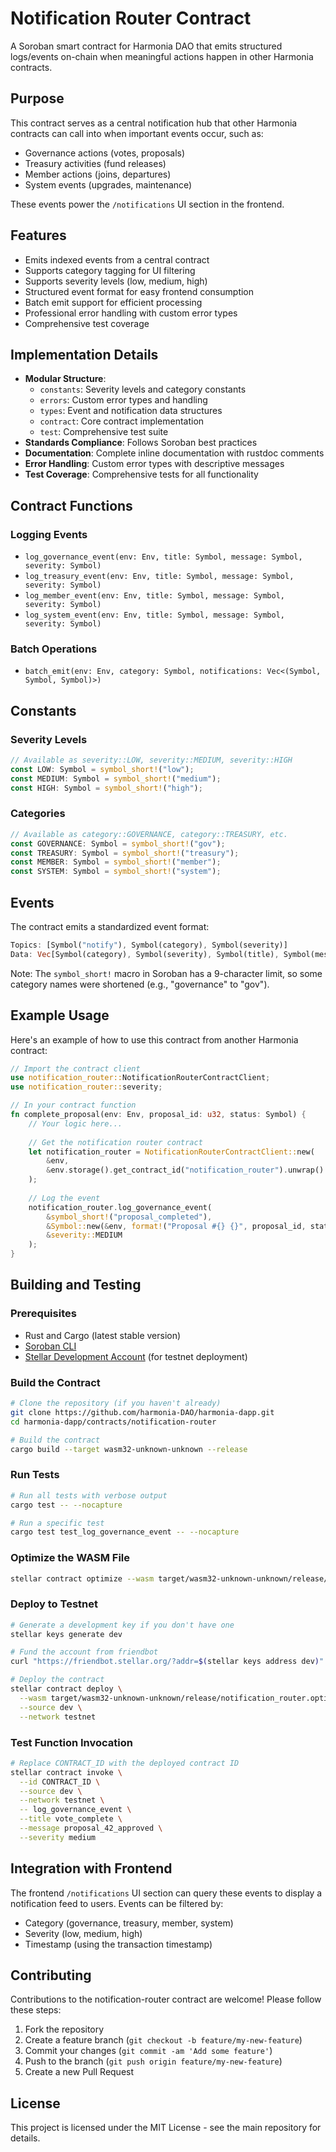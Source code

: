 # Notification Router Contract

A Soroban smart contract for Harmonia DAO that emits structured logs/events on-chain when meaningful actions happen in other Harmonia contracts.

## Purpose

This contract serves as a central notification hub that other Harmonia contracts can call into when important events occur, such as:
- Governance actions (votes, proposals)
- Treasury activities (fund releases)
- Member actions (joins, departures)
- System events (upgrades, maintenance)

These events power the `/notifications` UI section in the frontend.

## Features

- Emits indexed events from a central contract
- Supports category tagging for UI filtering
- Supports severity levels (low, medium, high)
- Structured event format for easy frontend consumption
- Batch emit support for efficient processing
- Professional error handling with custom error types
- Comprehensive test coverage

## Implementation Details

- **Modular Structure**: 
  - `constants`: Severity levels and category constants
  - `errors`: Custom error types and handling
  - `types`: Event and notification data structures
  - `contract`: Core contract implementation
  - `test`: Comprehensive test suite
- **Standards Compliance**: Follows Soroban best practices
- **Documentation**: Complete inline documentation with rustdoc comments
- **Error Handling**: Custom error types with descriptive messages
- **Test Coverage**: Comprehensive tests for all functionality

## Contract Functions

### Logging Events

- `log_governance_event(env: Env, title: Symbol, message: Symbol, severity: Symbol)`
- `log_treasury_event(env: Env, title: Symbol, message: Symbol, severity: Symbol)`
- `log_member_event(env: Env, title: Symbol, message: Symbol, severity: Symbol)`
- `log_system_event(env: Env, title: Symbol, message: Symbol, severity: Symbol)`

### Batch Operations

- `batch_emit(env: Env, category: Symbol, notifications: Vec<(Symbol, Symbol, Symbol)>)`

## Constants

### Severity Levels

```rust
// Available as severity::LOW, severity::MEDIUM, severity::HIGH
const LOW: Symbol = symbol_short!("low");
const MEDIUM: Symbol = symbol_short!("medium");
const HIGH: Symbol = symbol_short!("high");
```

### Categories

```rust
// Available as category::GOVERNANCE, category::TREASURY, etc.
const GOVERNANCE: Symbol = symbol_short!("gov");
const TREASURY: Symbol = symbol_short!("treasury");
const MEMBER: Symbol = symbol_short!("member");
const SYSTEM: Symbol = symbol_short!("system");
```

## Events

The contract emits a standardized event format:

```rust
Topics: [Symbol("notify"), Symbol(category), Symbol(severity)]
Data: Vec[Symbol(category), Symbol(severity), Symbol(title), Symbol(message)]
```

Note: The `symbol_short!` macro in Soroban has a 9-character limit, so some category names were shortened (e.g., "governance" to "gov").

## Example Usage

Here's an example of how to use this contract from another Harmonia contract:

```rust
// Import the contract client
use notification_router::NotificationRouterContractClient;
use notification_router::severity;

// In your contract function
fn complete_proposal(env: Env, proposal_id: u32, status: Symbol) {
    // Your logic here...
    
    // Get the notification router contract
    let notification_router = NotificationRouterContractClient::new(
        &env, 
        &env.storage().get_contract_id("notification_router").unwrap()
    );
    
    // Log the event
    notification_router.log_governance_event(
        &symbol_short!("proposal_completed"),
        &Symbol::new(&env, format!("Proposal #{} {}", proposal_id, status)),
        &severity::MEDIUM
    );
}
```

## Building and Testing

### Prerequisites

- Rust and Cargo (latest stable version)
- [Soroban CLI](https://soroban.stellar.org/docs/getting-started/setup)
- [Stellar Development Account](https://laboratory.stellar.org/#account-creator?network=test) (for testnet deployment)

### Build the Contract

```bash
# Clone the repository (if you haven't already)
git clone https://github.com/harmonia-DAO/harmonia-dapp.git
cd harmonia-dapp/contracts/notification-router

# Build the contract
cargo build --target wasm32-unknown-unknown --release
```

### Run Tests

```bash
# Run all tests with verbose output
cargo test -- --nocapture

# Run a specific test
cargo test test_log_governance_event -- --nocapture
```

### Optimize the WASM File

```bash
stellar contract optimize --wasm target/wasm32-unknown-unknown/release/notification_router.wasm
```

### Deploy to Testnet

```bash
# Generate a development key if you don't have one
stellar keys generate dev

# Fund the account from friendbot
curl "https://friendbot.stellar.org/?addr=$(stellar keys address dev)"

# Deploy the contract
stellar contract deploy \
  --wasm target/wasm32-unknown-unknown/release/notification_router.optimized.wasm \
  --source dev \
  --network testnet
```

### Test Function Invocation

```bash
# Replace CONTRACT_ID with the deployed contract ID
stellar contract invoke \
  --id CONTRACT_ID \
  --source dev \
  --network testnet \
  -- log_governance_event \
  --title vote_complete \
  --message proposal_42_approved \
  --severity medium
```

## Integration with Frontend

The frontend `/notifications` UI section can query these events to display a notification feed to users. Events can be filtered by:

- Category (governance, treasury, member, system)
- Severity (low, medium, high)
- Timestamp (using the transaction timestamp)

## Contributing

Contributions to the notification-router contract are welcome! Please follow these steps:

1. Fork the repository
2. Create a feature branch (`git checkout -b feature/my-new-feature`)
3. Commit your changes (`git commit -am 'Add some feature'`)
4. Push to the branch (`git push origin feature/my-new-feature`)
5. Create a new Pull Request

## License

This project is licensed under the MIT License - see the main repository for details. 